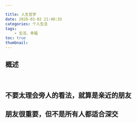 ```yaml
---

title: 人生哲学 
date: 2020-03-02 21:40:33
categories: 个人生活
tags:
    - 生活、幸福 
toc: true
thumbnail: 
---
```


## 概述

　　

<!--more-->

## 不要太理会旁人的看法，就算是亲近的朋友





## 朋友很重要，但不是所有人都适合深交

　　

​    



　　



